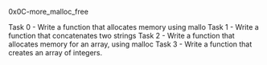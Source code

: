 0x0C-more_malloc_free

Task 0 - Write a function that allocates memory using mallo
Task 1 - Write a function that concatenates two strings
Task 2 - Write a function that allocates memory for an array, using malloc
Task 3 - Write a function that creates an array of integers.
